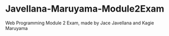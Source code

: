 # Javellana-Maruyama-Module2Exam

Web Programming Module 2 Exam, made by Jace Javellana and Kagie Maruyama
